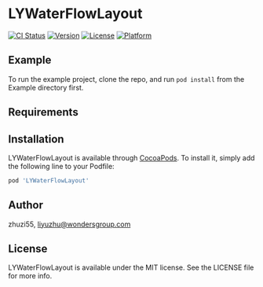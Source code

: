 # LYWaterFlowLayout

[![CI Status](https://img.shields.io/travis/zhuzi55/LYWaterFlowLayout.svg?style=flat)](https://travis-ci.org/zhuzi55/LYWaterFlowLayout)
[![Version](https://img.shields.io/cocoapods/v/LYWaterFlowLayout.svg?style=flat)](https://cocoapods.org/pods/LYWaterFlowLayout)
[![License](https://img.shields.io/cocoapods/l/LYWaterFlowLayout.svg?style=flat)](https://cocoapods.org/pods/LYWaterFlowLayout)
[![Platform](https://img.shields.io/cocoapods/p/LYWaterFlowLayout.svg?style=flat)](https://cocoapods.org/pods/LYWaterFlowLayout)

## Example

To run the example project, clone the repo, and run `pod install` from the Example directory first.

## Requirements

## Installation

LYWaterFlowLayout is available through [CocoaPods](https://cocoapods.org). To install
it, simply add the following line to your Podfile:

```ruby
pod 'LYWaterFlowLayout'
```

## Author

zhuzi55, liyuzhu@wondersgroup.com

## License

LYWaterFlowLayout is available under the MIT license. See the LICENSE file for more info.
